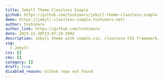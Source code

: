 ```yaml
---
title: Jekyll Theme Classless Simple
github: https://github.com/toshimaru/jekyll-theme-classless-simple
demo: https://jekyll-classless-simple.toshimaru.net/
author: toshimaru
author_link: https://github.com/toshimaru
date: 2023-11-30T13:47:19.509Z
description: Jekyll theme with simple.css, classless CSS framework.
ssg:
  - Jekyll
css: []
cms: []
category: []
draft: true
disabled_reason: Github repo not found
---
```

